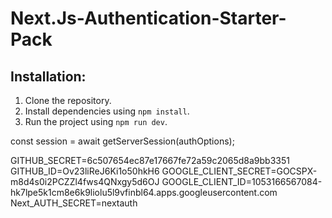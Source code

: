 # Next.Js-Authentication-Starter-Pack

## Installation:

1. Clone the repository.
2. Install dependencies using `npm install`.
3. Run the project using `npm run dev`.

<!-- cookies get user email  -->

const session = await getServerSession(authOptions);

<!-- env -->

GITHUB_SECRET=6c507654ec87e17667fe72a59c2065d8a9bb3351
GITHUB_ID=Ov23liReJ6Ki1o50hkH6
GOOGLE_CLIENT_SECRET=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
GOOGLE_CLIENT_ID=1053166567084-hk7lpe5k1cm8e6k9liolu5l9vfinbl64.apps.googleusercontent.com
Next_AUTH_SECRET=nextauth

<!-- implement google login -->
